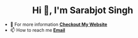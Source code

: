 <h1 align="center">Hi 👋, I'm Sarabjot Singh</h1>

- 🌱 For more information **[Checkout My Website](https://rubbervduck.github.io/index/)**
- 📫 How to reach me **[Email](mailto:sarabjot2624@gmail.com)**
